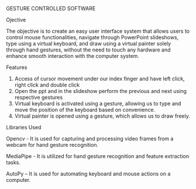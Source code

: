 GESTURE CONTROLLED SOFTWARE

Ojective

The objective is to create an easy user interface system that allows users to control mouse functionalities, navigate through PowerPoint slideshows, type using a virtual keyboard, and draw using a virtual painter solely through hand gestures, without the need to touch any hardware and enhance smooth interaction with the computer system.

Features

1. Access of cursor movement under our index finger and have left click, right click and double click 
2. Open the ppt  and in the slideshow perform the previous and next using respective gestures
3. Virtual keyboard is activated using a gesture, allowing us to type and move the position of the keyboard based on convenience.
4. Virtual painter is opened using a gesture, which allows us to draw freely.

Libraries Used

Opencv - It is used for capturing and processing video frames from a webcam for hand gesture recognition. 

MediaPipe - It is utilized for hand gesture recognition and feature extraction tasks.

AutoPy – It is used for automating keyboard and mouse actions on a computer. 



